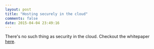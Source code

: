 ```yaml
---
layout: post
title: "Hosting securely in the cloud"
comments: false
date: 2015-04-04 23:49:16
---
```

There's no such thing as security in the cloud. Checkout the whitepaper [here](/whitepapers/sample.pdf).
